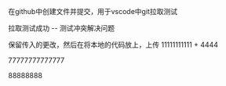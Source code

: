 在github中创建文件并提交，用于vscode中git拉取测试

拉取测试成功 -- 测试冲突解决问题

保留传入的更改，然后在将本地的代码放上，上传   11111111111 + 4444

77777777777777

88888888